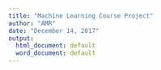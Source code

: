 ```yaml
---
title: "Machine Learning Course Project"
author: "AMR"
date: "December 14, 2017"
output:
  html_document: default
  word_document: default
---
```





















